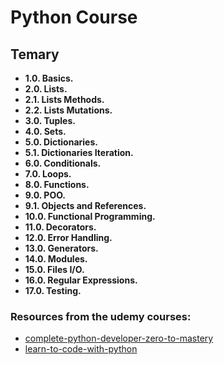 # Python Course

## Temary

-   **1.0. Basics.**
-   **2.0. Lists.**
-   **2.1. Lists Methods.**
-   **2.2. Lists Mutations.**
-   **3.0. Tuples.**
-   **4.0. Sets.**
-   **5.0. Dictionaries.**
-   **5.1. Dictionaries Iteration.**
-   **6.0. Conditionals.**
-   **7.0. Loops.**
-   **8.0. Functions.**
-   **9.0. POO.**
-   **9.1. Objects and References.**
-   **10.0. Functional Programming.**
-   **11.0. Decorators.**
-   **12.0. Error Handling.**
-   **13.0. Generators.**
-   **14.0. Modules.**
-   **15.0. Files I/O.**
-   **16.0. Regular Expressions.**
-   **17.0. Testing.**

### Resources from the udemy courses:

-   [complete-python-developer-zero-to-mastery](https://www.udemy.com/course/complete-python-developer-zero-to-mastery/)
-   [learn-to-code-with-python](https://www.udemy.com/course/learn-to-code-with-python/)
